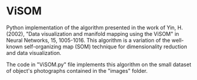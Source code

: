 # ViSOM

Python implementation of the algorithm presented in the work of Yin, H. (2002), "Data visualization and manifold mapping using the ViSOM" in Neural Networks, 15, 1005-1016. This algorithm is a variation of the well-known self-organizing map (SOM) technique for dimensionality reduction and data visualization.

The code in "ViSOM.py" file implements this algorithm on the small dataset of object's photographs contained in the "images" folder.
